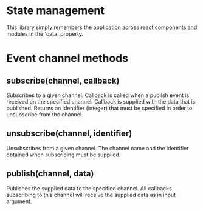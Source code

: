 # State management
This library simply remembers the application across react components and modules in the 'data' property.

# Event channel methods
## subscribe(channel, callback)
Subscribes to a given channel. Callback is called when a publish event is received on the specified channel. Callback is supplied with the data that is published. Returns an identifier (integer) that must be specified in order to unsubscribe from the channel.

## unsubscribe(channel, identifier)
Unsubscribes from a given channel. The channel name and the identifier obtained when subscribing must be supplied.

## publish(channel, data)
Publishes the supplied data to the specified channel. All callbacks subscribing to this channel will receive the supplied data as in input argument.
